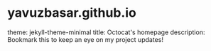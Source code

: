 # yavuzbasar.github.io
theme: jekyll-theme-minimal
title: Octocat's homepage
description: Bookmark this to keep an eye on my project updates!
